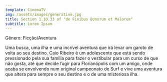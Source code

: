 ```yaml
---
template: CinemaTV
img: /assets/images/generative.jpg
title: Section 1.10.33 of "de Finibus Bonorum et Malorum"
subtitle: Lorem Ipsum
---
```

Gênero: Ficção/Aventura


Uma busca, uma ilha e uma incrível aventura que irá levar um garoto de volta ao seu destino. Caio Ribeiro é um adolescente que está sendo pressionado pela sua família para fazer o vestibular para um curso de que não gosta, até que decide fugir para Florianópolis com um amigo, onde acaba se envolvendo num original campeonato de Surf e vive uma aventura que altera para sempre o seu destino e o de uma misteriosa ilha.
